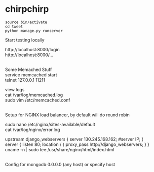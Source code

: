 # chirpchirp




```
source bin/activate
cd tweet
python manage.py runserver
```

Start testing locally

http://localhost:8000/login
<br>
http://localhost:8000/...


<br>
Some Memached Stuff<br>
service memcached start<br>
telnet 127.0.0.1 11211<br>


view logs<br>
cat /var/log/memcached.log<br>
sudo vim /etc/memcached.conf<br>

<br>
Setup for NGINX load balancer, by default will do round robin

sudo nano /etc/nginx/sites-available/default<br>
cat /var/log/nginx/error.log<br>

upstream django_webservers {
        server 130.245.168.162;
        #server IP;
}
<br>
server {
        listen 80;
        location / {
                proxy_pass http://django_webservers;
        }
}
<br>
uname -n | sudo tee /usr/share/nginx/html/index.html


<br>
Config for mongodb
0.0.0.0 (any host)
or
specify host
